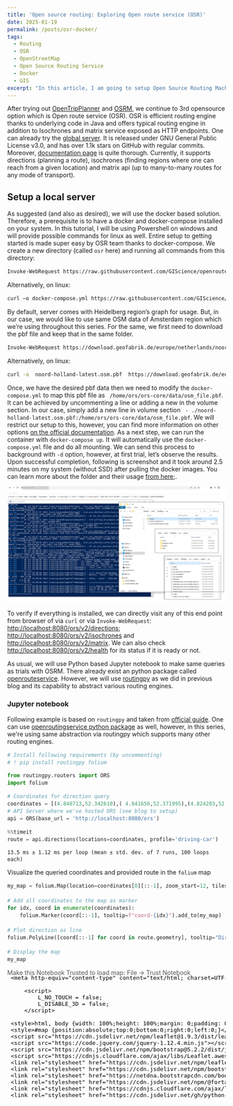 ```yaml
---
title: 'Open source routing: Exploring Open route service (OSR)'
date: 2025-01-19
permalink: /posts/osr-docker/
tags:
  - Routing
  - OSR
  - OpenStreetMap
  - Open Source Routing Service
  - Docker
  - GIS
excerpt: "In this article, I am going to setup Open Source Routing Machine (OSRM), which is a popular open-source routing engine and its backend is written in C++. The engine usage our favourite OpenStreetMap (OSM) data to build the network graph."
---
```


After trying out [OpenTripPlanner](https://ikespand.github.io/posts/OpenTripPlanner/) and [OSRM](https://ikespand.github.io/posts/osrm-docker//), we continue to 3rd opensource option which is Open route service (OSR). OSR is efficient routing engine thanks to underlying code in Java and offers typical routing engine in addition to Isochrones and matrix service exposed as HTTP endpoints. One can already try the [global server]( https://maps.openrouteservice.org/#/place/@8.525390625000002,49.34659884833296,6). It is released under GNU General Public License v3.0, and has over 1.1k stars on GitHub with regular commits. Moreover, [documentation page]( https://giscience.github.io/openrouteservice/) is quite thorough. Currently, it supports directions (planning a route), isochrones (finding regions where one can reach from a given location) and matrix api (up to many-to-many routes for any mode of transport). 

## Setup a local server 
As suggested (and also as desired), we will use the docker based solution. Therefore, a prerequisite is to have a docker and docker-compose installed on your system. In this tutorial, I will be using Powershell on windows and will provide possible commands for linux as well. Entire setup to getting started is made super easy by OSR team thanks to docker-compose. We create a new directory (called `osr` here) and running all commands from this directory: 

```bash
Invoke-WebRequest https://raw.githubusercontent.com/GIScience/openrouteservice/master/docker-compose.yml -OutFile docker-compose.yml 
```

Alternatively, on linux: 
```bash
curl –o docker-compose.yml https://raw.githubusercontent.com/GIScience/openrouteservice/master/docker-compose.yml 
```

By default, server comes with Heidelberg region’s graph for usage. But, in our case, we would like to use same OSM data of Amsterdam region which we’re using throughout this series. For the same, we first need to download the pbf file and keep that in the same folder.  

```bash
Invoke-WebRequest https://download.geofabrik.de/europe/netherlands/noord-holland-latest.osm.pbf -OutFile noord-holland-latest.osm.pbf 
 ```

Alternatively, on linux: 

```bash
curl -o  noord-holland-latest.osm.pbf  https://download.geofabrik.de/europe/netherlands/noord-holland-latest.osm.pbf 
 ```

Once, we have the desired pbf data then we need to modify the `docker-compose.yml` to map this pbf file as ` /home/ors/ors-core/data/osm_file.pbf`. It can be achieved by uncommenting a line or adding a new in the volume section. In our case, simply add a new line in volume section ` - ./noord-holland-latest.osm.pbf:/home/ors/ors-core/data/osm_file.pbf`. We will restrict our setup to this, however, you can find more information on other options [on the official documentation]( https://giscience.github.io/openrouteservice/installation/Running-with-Docker.html). As a next step, we can run the container with `docker-compose up`. It will automatically use the `docker-compose.yml` file and do all mounting. We can send this process to background with `-d` option, however, at first trial, let’s observe the results. Upon successful completion, following is screenshot and it took around 2.5 minutes on my system (without SSD) after pulling the docker images. You can learn more about the folder and their usage [from here]( https://giscience.github.io/openrouteservice/installation/Running-with-Docker.html#docker-configuration);. 
 
![img](/images/post-assets/2025-02-05-blog-post-1-setup.png)

To verify if everything is installed, we can directly visit any of this end point from browser of via `curl` or via `Invoke-WebRequest`: 
[http://localhost:8080/ors/v2/directions](http://localhost:8080/ors/v2/directions);
[http://localhost:8080/ors/v2/isochrones](http://localhost:8080/ors/v2/isochrones) and
[http://localhost:8080/ors/v2/matrix](http://localhost:8080/ors/v2/matrix).
We can also check [http://localhost:8080/ors/v2/health](http://localhost:8080/ors/v2/health) for its status if it is ready or not. 

As usual, we will use Python based Jupyter notebook to make same queries as trials with OSRM. There already exist an python package called [openrouteservice](https://pypi.org/project/openrouteservice/). However, we will use [routingpy]( https://pypi.org/project/routingpy/) as we did in previous blog and its capability to abstract various routing engines. 

 
### Jupyter notebook

Following example is based on `routingpy` and taken from [official guide](https://github.com/gis-ops/routingpy/blob/master/examples/basic_examples.ipynb). One can use [openroutingservice python package](https://openrouteservice-py.readthedocs.io/en/latest/) as well, however, in this series, we're using same abstraction via routingpy which supports many other routing engines.


```python
# Install following requirements (by uncommenting)
# ! pip install routingpy folium
```


```python
from routingpy.routers import ORS
import folium
```


```python
# Coordinates for direction query
coordinates = [(4.840713,52.342610),( 4.841656,52.371995),(4.824203,52.384809),(4.774909,52.392150),(4.841184,52.455866)]
# API Server where we've hosted ORS (see blog to setup)
api = ORS(base_url = 'http://localhost:8080/ors')
```


```python
%%timeit
route = api.directions(locations=coordinates, profile='driving-car')
```

    13.5 ms ± 1.12 ms per loop (mean ± std. dev. of 7 runs, 100 loops each)


Visualize the queried coordinates and provided route in the `folium` map


```python
my_map = folium.Map(location=coordinates[0][::-1], zoom_start=12, tiles="Stamen Terrain")

# Add all coordinates to the map as marker
for idx, coord in enumerate(coordinates):
    folium.Marker(coord[::-1], tooltip=f"coord-{idx}").add_to(my_map)

# Plot direction as line
folium.PolyLine([coord[::-1] for coord in route.geometry], tooltip="Directions").add_to(my_map)

# Display the map
my_map
```

<div style="width:100%;"><div style="position:relative;width:100%;height:0;padding-bottom:60%;"><span style="color:#565656">Make this Notebook Trusted to load map: File -> Trust Notebook</span><iframe srcdoc="&lt;!DOCTYPE html&gt;
&lt;html&gt;
&lt;head&gt;

    &lt;meta http-equiv=&quot;content-type&quot; content=&quot;text/html; charset=UTF-8&quot; /&gt;

        &lt;script&gt;
            L_NO_TOUCH = false;
            L_DISABLE_3D = false;
        &lt;/script&gt;

    &lt;style&gt;html, body {width: 100%;height: 100%;margin: 0;padding: 0;}&lt;/style&gt;
    &lt;style&gt;#map {position:absolute;top:0;bottom:0;right:0;left:0;}&lt;/style&gt;
    &lt;script src=&quot;https://cdn.jsdelivr.net/npm/leaflet@1.9.3/dist/leaflet.js&quot;&gt;&lt;/script&gt;
    &lt;script src=&quot;https://code.jquery.com/jquery-1.12.4.min.js&quot;&gt;&lt;/script&gt;
    &lt;script src=&quot;https://cdn.jsdelivr.net/npm/bootstrap@5.2.2/dist/js/bootstrap.bundle.min.js&quot;&gt;&lt;/script&gt;
    &lt;script src=&quot;https://cdnjs.cloudflare.com/ajax/libs/Leaflet.awesome-markers/2.0.2/leaflet.awesome-markers.js&quot;&gt;&lt;/script&gt;
    &lt;link rel=&quot;stylesheet&quot; href=&quot;https://cdn.jsdelivr.net/npm/leaflet@1.9.3/dist/leaflet.css&quot;/&gt;
    &lt;link rel=&quot;stylesheet&quot; href=&quot;https://cdn.jsdelivr.net/npm/bootstrap@5.2.2/dist/css/bootstrap.min.css&quot;/&gt;
    &lt;link rel=&quot;stylesheet&quot; href=&quot;https://netdna.bootstrapcdn.com/bootstrap/3.0.0/css/bootstrap.min.css&quot;/&gt;
    &lt;link rel=&quot;stylesheet&quot; href=&quot;https://cdn.jsdelivr.net/npm/@fortawesome/fontawesome-free@6.2.0/css/all.min.css&quot;/&gt;
    &lt;link rel=&quot;stylesheet&quot; href=&quot;https://cdnjs.cloudflare.com/ajax/libs/Leaflet.awesome-markers/2.0.2/leaflet.awesome-markers.css&quot;/&gt;
    &lt;link rel=&quot;stylesheet&quot; href=&quot;https://cdn.jsdelivr.net/gh/python-visualization/folium/folium/templates/leaflet.awesome.rotate.min.css&quot;/&gt;

            &lt;meta name=&quot;viewport&quot; content=&quot;width=device-width,
                initial-scale=1.0, maximum-scale=1.0, user-scalable=no&quot; /&gt;
            &lt;style&gt;
                #map_51e448f370eb91b27e762ea93f5cb35f {
                    position: relative;
                    width: 100.0%;
                    height: 100.0%;
                    left: 0.0%;
                    top: 0.0%;
                }
                .leaflet-container { font-size: 1rem; }
            &lt;/style&gt;

&lt;/head&gt;
&lt;body&gt;


            &lt;div class=&quot;folium-map&quot; id=&quot;map_51e448f370eb91b27e762ea93f5cb35f&quot; &gt;&lt;/div&gt;

&lt;/body&gt;
&lt;script&gt;


            var map_51e448f370eb91b27e762ea93f5cb35f = L.map(
                &quot;map_51e448f370eb91b27e762ea93f5cb35f&quot;,
                {
                    center: [52.34261, 4.840713],
                    crs: L.CRS.EPSG3857,
                    zoom: 12,
                    zoomControl: true,
                    preferCanvas: false,
                }
            );





            var tile_layer_244111bb7b015f8107abd457af1dd6a5 = L.tileLayer(
                &quot;https://stamen-tiles-{s}.a.ssl.fastly.net/terrain/{z}/{x}/{y}.jpg&quot;,
                {&quot;attribution&quot;: &quot;Map tiles by \u003ca target=\&quot;_blank\&quot; href=\&quot;http://stamen.com\&quot;\u003eStamen Design\u003c/a\u003e, under \u003ca target=\&quot;_blank\&quot; href=\&quot;http://creativecommons.org/licenses/by/3.0\&quot;\u003eCC BY 3.0\u003c/a\u003e. Data by \u0026copy; \u003ca target=\&quot;_blank\&quot; href=\&quot;http://openstreetmap.org\&quot;\u003eOpenStreetMap\u003c/a\u003e, under \u003ca target=\&quot;_blank\&quot; href=\&quot;http://creativecommons.org/licenses/by-sa/3.0\&quot;\u003eCC BY SA\u003c/a\u003e.&quot;, &quot;detectRetina&quot;: false, &quot;maxNativeZoom&quot;: 18, &quot;maxZoom&quot;: 18, &quot;minZoom&quot;: 0, &quot;noWrap&quot;: false, &quot;opacity&quot;: 1, &quot;subdomains&quot;: &quot;abc&quot;, &quot;tms&quot;: false}
            ).addTo(map_51e448f370eb91b27e762ea93f5cb35f);


            var marker_a464581cbd2b10fc4679795ea3de80d1 = L.marker(
                [52.34261, 4.840713],
                {}
            ).addTo(map_51e448f370eb91b27e762ea93f5cb35f);


            marker_a464581cbd2b10fc4679795ea3de80d1.bindTooltip(
                `&lt;div&gt;
                     coord-0
                 &lt;/div&gt;`,
                {&quot;sticky&quot;: true}
            );


            var marker_7e400293457992bd78cfd5ba6f1749b9 = L.marker(
                [52.371995, 4.841656],
                {}
            ).addTo(map_51e448f370eb91b27e762ea93f5cb35f);


            marker_7e400293457992bd78cfd5ba6f1749b9.bindTooltip(
                `&lt;div&gt;
                     coord-1
                 &lt;/div&gt;`,
                {&quot;sticky&quot;: true}
            );


            var marker_364c232373a62c54017258cada904bef = L.marker(
                [52.384809, 4.824203],
                {}
            ).addTo(map_51e448f370eb91b27e762ea93f5cb35f);


            marker_364c232373a62c54017258cada904bef.bindTooltip(
                `&lt;div&gt;
                     coord-2
                 &lt;/div&gt;`,
                {&quot;sticky&quot;: true}
            );


            var marker_3e296f088af1aa124f93944ecdad316b = L.marker(
                [52.39215, 4.774909],
                {}
            ).addTo(map_51e448f370eb91b27e762ea93f5cb35f);


            marker_3e296f088af1aa124f93944ecdad316b.bindTooltip(
                `&lt;div&gt;
                     coord-3
                 &lt;/div&gt;`,
                {&quot;sticky&quot;: true}
            );


            var marker_c820f80860c0a39fceb9dd99bdce0271 = L.marker(
                [52.455866, 4.841184],
                {}
            ).addTo(map_51e448f370eb91b27e762ea93f5cb35f);


            marker_c820f80860c0a39fceb9dd99bdce0271.bindTooltip(
                `&lt;div&gt;
                     coord-4
                 &lt;/div&gt;`,
                {&quot;sticky&quot;: true}
            );


            var poly_line_212b04a483e7fa01a3fd4a02f397ad43 = L.polyline(
                [[52.342614, 4.8408], [52.342594, 4.840803], [52.342459, 4.840886], [52.341333, 4.840912], [52.340796, 4.840975], [52.340351, 4.841084], [52.339254, 4.841295], [52.338758, 4.841484], [52.338394, 4.841705], [52.338178, 4.841916], [52.337925, 4.842243], [52.337701, 4.842625], [52.337512, 4.843054], [52.337362, 4.843523], [52.337302, 4.843757], [52.337211, 4.844323], [52.33717, 4.844848], [52.337167, 4.845168], [52.337131, 4.845709], [52.337153, 4.846242], [52.337271, 4.848441], [52.337507, 4.852952], [52.337541, 4.853344], [52.337563, 4.85387], [52.337738, 4.856996], [52.337798, 4.858173], [52.33783, 4.858808], [52.337769, 4.859732], [52.337774, 4.860089], [52.337761, 4.860256], [52.337724, 4.860434], [52.337629, 4.860595], [52.337532, 4.860665], [52.337427, 4.860675], [52.3373, 4.860627], [52.337184, 4.860477], [52.33711, 4.860254], [52.337094, 4.860153], [52.337113, 4.859695], [52.337125, 4.859561], [52.337167, 4.858934], [52.337235, 4.858464], [52.337252, 4.858093], [52.337258, 4.857946], [52.337335, 4.857746], [52.337566, 4.857745], [52.337697, 4.857746], [52.337927, 4.857746], [52.338758, 4.857716], [52.338862, 4.857737], [52.338948, 4.857789], [52.339044, 4.857907], [52.339072, 4.858095], [52.33927, 4.859461], [52.33934, 4.86042], [52.339371, 4.861517], [52.339372, 4.861944], [52.339349, 4.862045], [52.339306, 4.862102], [52.339192, 4.862154], [52.339136, 4.862118], [52.339085, 4.862066], [52.339044, 4.861971], [52.339022, 4.861838], [52.338763, 4.858556], [52.338747, 4.858225], [52.338681, 4.856971], [52.338501, 4.853597], [52.338469, 4.853069], [52.33837, 4.851482], [52.33815, 4.848456], [52.33798, 4.84614], [52.337949, 4.845558], [52.33806, 4.844653], [52.338169, 4.844084], [52.338242, 4.84381], [52.338522, 4.843117], [52.338747, 4.842745], [52.33889, 4.842554], [52.339067, 4.84236], [52.339377, 4.842107], [52.339723, 4.841911], [52.339877, 4.841863], [52.340184, 4.84171], [52.341108, 4.841548], [52.342032, 4.841418], [52.343446, 4.841252], [52.344535, 4.841167], [52.346092, 4.841095], [52.346752, 4.841103], [52.34707, 4.841127], [52.347855, 4.841269], [52.348395, 4.841441], [52.3487, 4.841556], [52.349217, 4.841799], [52.349924, 4.842141], [52.350229, 4.842273], [52.350865, 4.842509], [52.351307, 4.84262], [52.351801, 4.842707], [52.352506, 4.842746], [52.354485, 4.842701], [52.355797, 4.842655], [52.356476, 4.842636], [52.359204, 4.842567], [52.359533, 4.842552], [52.361817, 4.842482], [52.363064, 4.84245], [52.363176, 4.842448], [52.363931, 4.842421], [52.364358, 4.842411], [52.365843, 4.842365], [52.365956, 4.842363], [52.367753, 4.842316], [52.368097, 4.842437], [52.368557, 4.842499], [52.369122, 4.842502], [52.369772, 4.842483], [52.370248, 4.842521], [52.371837, 4.842676], [52.372002, 4.842718], [52.372386, 4.842714], [52.372416, 4.842533], [52.372435, 4.842383], [52.372461, 4.841779], [52.372439, 4.841591], [52.372071, 4.841574], [52.371995, 4.841575], [52.371553, 4.841579], [52.369766, 4.841799], [52.369117, 4.841809], [52.368786, 4.841837], [52.368375, 4.841907], [52.367691, 4.8421], [52.365953, 4.842151], [52.365841, 4.842154], [52.365435, 4.842166], [52.364355, 4.842199], [52.363929, 4.84221], [52.363175, 4.842231], [52.363062, 4.842237], [52.36157, 4.842279], [52.360858, 4.842112], [52.360196, 4.842076], [52.359549, 4.842012], [52.359161, 4.841976], [52.358877, 4.841942], [52.358585, 4.84192], [52.358213, 4.841926], [52.357762, 4.84191], [52.35773, 4.842132], [52.35771, 4.842291], [52.35771, 4.842579], [52.357733, 4.842866], [52.357745, 4.84305], [52.35819, 4.843063], [52.358603, 4.843033], [52.359172, 4.842949], [52.359559, 4.842867], [52.360107, 4.842767], [52.361054, 4.842619], [52.36156, 4.842599], [52.361817, 4.842482], [52.363064, 4.84245], [52.363176, 4.842448], [52.363931, 4.842421], [52.364358, 4.842411], [52.365843, 4.842365], [52.365956, 4.842363], [52.367753, 4.842316], [52.369119, 4.842269], [52.36977, 4.84225], [52.371762, 4.842213], [52.372212, 4.842233], [52.372665, 4.842294], [52.373166, 4.842378], [52.373662, 4.842499], [52.374186, 4.842654], [52.374906, 4.842949], [52.375098, 4.843021], [52.375618, 4.843224], [52.375882, 4.843332], [52.376425, 4.84356], [52.377487, 4.844003], [52.378249, 4.844319], [52.378693, 4.844517], [52.379037, 4.844628], [52.379307, 4.844701], [52.379546, 4.84476], [52.379988, 4.844848], [52.3803, 4.845003], [52.380712, 4.845078], [52.381898, 4.845035], [52.382296, 4.845077], [52.382613, 4.84508], [52.383183, 4.845126], [52.38379, 4.84526], [52.384181, 4.845324], [52.384554, 4.845326], [52.384752, 4.845328], [52.384792, 4.845301], [52.384865, 4.845296], [52.384915, 4.845275], [52.384987, 4.845165], [52.384974, 4.844228], [52.384978, 4.843781], [52.384958, 4.843603], [52.384929, 4.842286], [52.384899, 4.840404], [52.384899, 4.840295], [52.384824, 4.835832], [52.384809, 4.83467], [52.384806, 4.834547], [52.38466, 4.824209], [52.384652, 4.823672], [52.384598, 4.820843], [52.384577, 4.820465], [52.384567, 4.818858], [52.384699, 4.818861], [52.384828, 4.818858], [52.385933, 4.818865], [52.387862, 4.81887], [52.388771, 4.818854], [52.388866, 4.818852], [52.389068, 4.818849], [52.389309, 4.818848], [52.389343, 4.81865], [52.389348, 4.816402], [52.389326, 4.812247], [52.389336, 4.810894], [52.389323, 4.803709], [52.389375, 4.802963], [52.389886, 4.802957], [52.390102, 4.802858], [52.390185, 4.802844], [52.390264, 4.802872], [52.390298, 4.802974], [52.390366, 4.803044], [52.390442, 4.803047], [52.3905, 4.803], [52.390548, 4.802886], [52.39064, 4.802856], [52.390752, 4.802876], [52.391004, 4.802981], [52.392026, 4.802972], [52.392147, 4.80297], [52.392502, 4.802975], [52.393145, 4.802974], [52.39349, 4.802973], [52.394032, 4.802996], [52.394198, 4.802989], [52.394228, 4.802636], [52.394505, 4.800916], [52.39476, 4.799837], [52.394814, 4.799418], [52.394814, 4.799159], [52.394786, 4.79895], [52.394696, 4.798671], [52.394543, 4.798462], [52.394021, 4.798102], [52.393842, 4.797947], [52.39371, 4.797745], [52.393587, 4.797414], [52.39354, 4.797], [52.393455, 4.795624], [52.393457, 4.795066], [52.393456, 4.794113], [52.393452, 4.790925], [52.393451, 4.787526], [52.393434, 4.781965], [52.393378, 4.780749], [52.393282, 4.779749], [52.393158, 4.778835], [52.392988, 4.777882], [52.392758, 4.776866], [52.392504, 4.775953], [52.39225, 4.775168], [52.392151, 4.774908], [52.391887, 4.774217], [52.391542, 4.773434], [52.391291, 4.772926], [52.391034, 4.772453], [52.390553, 4.771666], [52.390046, 4.770952], [52.389696, 4.770518], [52.389352, 4.770129], [52.389005, 4.769777], [52.388696, 4.769495], [52.388027, 4.768956], [52.387585, 4.768666], [52.38698, 4.76833], [52.38637, 4.768078], [52.38586, 4.76791], [52.385305, 4.767793], [52.384794, 4.767737], [52.383567, 4.767717], [52.381436, 4.76772], [52.381081, 4.767723], [52.38007, 4.767729], [52.379618, 4.767709], [52.37869, 4.76761], [52.378193, 4.767521], [52.377257, 4.767252], [52.376383, 4.766904], [52.376024, 4.766731], [52.375329, 4.766345], [52.374942, 4.766098], [52.374349, 4.765676], [52.373721, 4.765163], [52.373342, 4.764823], [52.372823, 4.764314], [52.372095, 4.763504], [52.371694, 4.763004], [52.371267, 4.762429], [52.37063, 4.761483], [52.370133, 4.760645], [52.369859, 4.760136], [52.369578, 4.759596], [52.369182, 4.758761], [52.368282, 4.75671], [52.367142, 4.754092], [52.366497, 4.752668], [52.36605, 4.751752], [52.365488, 4.750658], [52.365076, 4.749905], [52.364334, 4.748625], [52.363892, 4.747911], [52.36351, 4.747118], [52.362846, 4.746065], [52.36236, 4.745354], [52.361621, 4.744368], [52.360924, 4.743527], [52.360199, 4.742708], [52.359008, 4.741482], [52.358746, 4.741229], [52.358031, 4.740574], [52.357426, 4.740062], [52.356589, 4.739383], [52.356501, 4.739314], [52.356089, 4.738848], [52.355945, 4.738608], [52.355822, 4.738237], [52.355786, 4.738019], [52.355775, 4.737795], [52.355783, 4.737557], [52.355825, 4.737292], [52.355952, 4.736905], [52.356049, 4.736743], [52.356167, 4.736597], [52.356316, 4.736484], [52.356461, 4.73641], [52.356615, 4.736382], [52.356773, 4.736398], [52.356932, 4.736471], [52.357077, 4.736582], [52.357182, 4.736709], [52.357282, 4.736877], [52.357416, 4.737237], [52.357453, 4.737423], [52.357472, 4.737618], [52.357475, 4.737833], [52.357456, 4.738052], [52.35738, 4.738426], [52.357175, 4.738984], [52.356021, 4.741101], [52.355713, 4.741488], [52.35559, 4.741589], [52.355467, 4.741675], [52.355351, 4.741724], [52.355243, 4.741748], [52.355122, 4.741738], [52.355005, 4.741711], [52.354901, 4.74165], [52.3548, 4.741559], [52.354699, 4.741425], [52.354548, 4.741093], [52.354496, 4.740883], [52.35447, 4.740678], [52.354463, 4.740442], [52.354485, 4.740232], [52.354528, 4.740038], [52.354595, 4.739865], [52.354677, 4.739713], [52.354772, 4.73959], [52.354868, 4.739499], [52.355084, 4.739377], [52.355236, 4.739348], [52.355373, 4.739353], [52.355505, 4.739401], [52.355823, 4.739638], [52.356334, 4.73998], [52.357118, 4.740601], [52.35831, 4.74164], [52.358909, 4.742209], [52.359632, 4.742945], [52.360362, 4.743744], [52.360863, 4.744315], [52.36157, 4.745182], [52.362141, 4.745929], [52.362953, 4.747086], [52.36424, 4.7491], [52.36489, 4.75013], [52.365544, 4.751219], [52.365612, 4.751332], [52.366298, 4.752504], [52.366821, 4.753633], [52.368062, 4.75647], [52.368148, 4.756673], [52.369133, 4.758909], [52.369704, 4.760095], [52.370334, 4.761226], [52.370931, 4.762171], [52.371512, 4.762981], [52.372285, 4.763931], [52.372739, 4.764427], [52.373177, 4.764862], [52.373761, 4.765389], [52.374617, 4.766059], [52.375026, 4.766333], [52.375547, 4.766646], [52.376308, 4.767029], [52.377077, 4.767349], [52.378115, 4.767656], [52.378294, 4.767694], [52.379181, 4.767837], [52.380044, 4.767888], [52.381082, 4.767875], [52.381438, 4.767873], [52.383568, 4.767869], [52.384795, 4.76789], [52.385243, 4.767938], [52.385794, 4.768049], [52.386324, 4.768216], [52.386741, 4.768379], [52.387181, 4.7686], [52.38802, 4.769118], [52.388617, 4.769598], [52.389154, 4.770113], [52.38962, 4.770613], [52.389965, 4.771046], [52.390424, 4.771686], [52.390806, 4.772289], [52.391056, 4.772724], [52.391533, 4.773668], [52.391903, 4.774528], [52.392248, 4.775475], [52.392542, 4.776429], [52.392757, 4.777277], [52.392888, 4.777884], [52.393029, 4.778644], [52.39306, 4.778837], [52.393184, 4.779728], [52.393235, 4.780229], [52.39332, 4.781411], [52.39335, 4.782529], [52.393353, 4.78607], [52.393356, 4.790607], [52.393358, 4.794114], [52.39336, 4.794733], [52.393361, 4.795066], [52.393363, 4.799894], [52.393343, 4.801485], [52.393321, 4.802168], [52.393256, 4.803402], [52.393208, 4.804028], [52.393062, 4.805511], [52.392952, 4.806378], [52.392121, 4.811835], [52.391996, 4.81297], [52.3919, 4.814251], [52.391846, 4.817989], [52.391855, 4.833033], [52.391886, 4.834002], [52.391987, 4.834949], [52.392065, 4.835467], [52.392183, 4.836025], [52.392316, 4.836551], [52.392576, 4.837372], [52.392802, 4.837936], [52.393076, 4.838504], [52.393437, 4.839122], [52.394121, 4.840118], [52.394486, 4.840732], [52.394966, 4.841754], [52.3954, 4.842797], [52.395703, 4.843439], [52.395897, 4.843808], [52.396386, 4.844582], [52.396813, 4.84508], [52.398424, 4.846614], [52.398747, 4.846955], [52.399082, 4.847376], [52.399477, 4.847824], [52.399721, 4.848118], [52.400074, 4.848536], [52.400829, 4.849417], [52.401328, 4.850048], [52.401776, 4.850603], [52.401921, 4.850707], [52.402225, 4.851071], [52.402916, 4.851826], [52.403286, 4.85216], [52.40407, 4.853076], [52.405634, 4.854988], [52.405856, 4.855239], [52.406357, 4.855863], [52.407362, 4.857174], [52.407789, 4.857761], [52.40861, 4.858819], [52.409293, 4.85962], [52.410007, 4.860394], [52.410655, 4.861052], [52.410861, 4.86125], [52.416781, 4.866943], [52.416972, 4.867127], [52.419134, 4.869193], [52.419947, 4.870071], [52.420638, 4.871081], [52.420934, 4.871601], [52.421212, 4.872207], [52.421712, 4.873635], [52.42187, 4.874058], [52.42215, 4.874665], [52.422397, 4.875076], [52.422712, 4.875479], [52.422879, 4.875638], [52.423177, 4.875873], [52.423367, 4.875982], [52.423883, 4.87616], [52.424119, 4.876187], [52.42438, 4.876167], [52.424725, 4.876086], [52.425184, 4.875837], [52.425513, 4.875561], [52.425717, 4.875334], [52.425877, 4.875132], [52.426518, 4.874152], [52.426764, 4.873803], [52.427178, 4.873268], [52.428074, 4.872239], [52.428375, 4.871973], [52.431817, 4.868141], [52.432433, 4.867458], [52.433762, 4.865972], [52.434285, 4.865419], [52.434406, 4.865276], [52.436429, 4.863114], [52.436927, 4.862556], [52.437185, 4.86226], [52.438252, 4.861057], [52.438391, 4.860914], [52.439022, 4.860208], [52.440307, 4.858771], [52.441403, 4.857564], [52.441933, 4.85697], [52.443023, 4.855692], [52.444654, 4.853862], [52.447118, 4.851092], [52.449154, 4.84881], [52.451367, 4.846323], [52.451743, 4.845841], [52.453027, 4.844467], [52.453298, 4.844185], [52.455275, 4.841975], [52.455551, 4.841686], [52.45587, 4.841286], [52.455897, 4.841253]],
                {&quot;bubblingMouseEvents&quot;: true, &quot;color&quot;: &quot;#3388ff&quot;, &quot;dashArray&quot;: null, &quot;dashOffset&quot;: null, &quot;fill&quot;: false, &quot;fillColor&quot;: &quot;#3388ff&quot;, &quot;fillOpacity&quot;: 0.2, &quot;fillRule&quot;: &quot;evenodd&quot;, &quot;lineCap&quot;: &quot;round&quot;, &quot;lineJoin&quot;: &quot;round&quot;, &quot;noClip&quot;: false, &quot;opacity&quot;: 1.0, &quot;smoothFactor&quot;: 1.0, &quot;stroke&quot;: true, &quot;weight&quot;: 3}
            ).addTo(map_51e448f370eb91b27e762ea93f5cb35f);


            poly_line_212b04a483e7fa01a3fd4a02f397ad43.bindTooltip(
                `&lt;div&gt;
                     Directions
                 &lt;/div&gt;`,
                {&quot;sticky&quot;: true}
            );

&lt;/script&gt;
&lt;/html&gt;" style="position:absolute;width:100%;height:100%;left:0;top:0;border:none !important;" allowfullscreen webkitallowfullscreen mozallowfullscreen></iframe></div></div>




```python
# Optional to convert data into a geopandas df
# ! pip install routingpy folium shapely geopandas contextily polyline
#from shapely.geometry import LineString, Point
#import geopandas as gpd
#start_end = gpd.GeoDataFrame(geometry=[Point(x,y) for x,y in coordinates], crs="EPSG:4326").to_crs("EPSG:3857")
#route_line = gpd.GeoDataFrame(geometry=[LineString(route.geometry)], crs="EPSG:4326").to_crs("EPSG:3857")
```


Here, we observe for same query, it takes around 13.5 ms, which is quite fast. This conclude the OSR. 

Connect with me on [LinkedIn](https://www.linkedin.com/in/ikespand/) for any questions! 
[!["Buy Me A Coffee"](https://www.buymeacoffee.com/assets/img/custom_images/orange_img.png)](https://www.buymeacoffee.com/ikespand)

